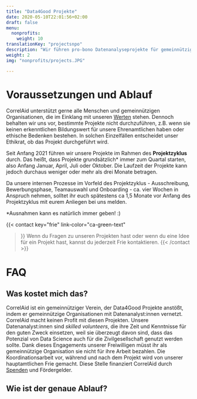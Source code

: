 ```yaml
---
title: "Data4Good Projekte"
date: 2020-05-10T22:01:56+02:00
draft: false
menu:
  nonprofits:
    weight: 10
translationKey: "projectsnpo"
description: "Wir führen pro-bono Datenanalyseprojekte für gemeinnützige Organisationen durch und ermöglichen so, dass auch die Zivilgesellschaft das große Potential von Daten und Datenanalyse nutzen kann."
weight: 2
img: "nonprofits/projects.JPG"

---
```


# Voraussetzungen und Ablauf
CorrelAid unterstützt gerne alle Menschen und gemeinnützigen Organisationen, die im Einklang mit unseren [Werten](about/#unsere-werte) stehen. Dennoch behalten wir uns vor, bestimmte Projekte nicht durchzuführen, z.B. wenn sie keinen erkenntlichen Bildungswert für unsere Ehrenamtlichen haben oder ethische Bedenken bestehen. In solchen Einzelfällen entscheidet unser Ethikrat, ob das Projekt durchgeführt wird.


Seit Anfang 2021 führen wir unsere Projekte im Rahmen des **Projektzyklus** durch. Das heißt, dass Projekte grundsätzlich\* immer zum Quartal starten, also Anfang Januar, April, Juli oder Oktober. Die Laufzeit der Projekte kann jedoch durchaus weniger oder mehr als drei Monate betragen. 

Da unsere internen Prozesse im Vorfeld des Projektzyklus - Ausschreibung, Bewerbungsphase, Teamauswahl und Onboarding - ca. vier Wochen in Anspruch nehmen, solltet ihr euch spätestens ca 1,5 Monate vor Anfang des Projektzyklus mit eurem Anliegen bei uns melden. 

*Ausnahmen kann es natürlich immer geben! :) 

{{< contact
    key="frie"
    link-color="ca-green-text"
>}}
Wenn du Fragen zu unseren Projekten hast oder wenn du eine Idee für ein Projekt hast, kannst du jederzeit Frie kontaktieren.
{{< /contact >}}
# FAQ
## Was kostet mich das?
CorrelAid ist ein gemeinnütziger Verein, der Data4Good Projekte anstößt, indem er gemeinnützige Organisationen mit Datenanalyst:innen vernetzt. CorrelAid macht keinen Profit mit diesen Projekten. Unsere Datenanalyst:innen sind _skilled volunteers_, die ihre Zeit und Kenntnisse für den guten Zweck einsetzen, weil sie überzeugt davon sind, dass das Potenzial von Data Science auch für die Zivilgesellschaft genutzt werden sollte. Dank dieses Engagements unserer Freiwilligen müsst ihr als gemeinnützige Organisation sie nicht für ihre Arbeit bezahlen. Die Koordinationsarbeit vor, während und nach dem Projekt wird von unserer hauptamtlichen Frie gemacht. Diese Stelle finanziert CorrelAid durch [Spenden](https://www.betterplace.org/de/projects/58963-correlaid-e-v-foerderung-von-datenwissenschaft-in-der-zivilgesellschaft) und Fördergelder.

## Wie ist der genaue Ablauf?
